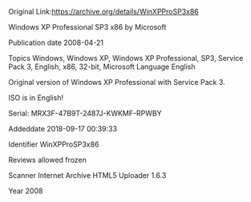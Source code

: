 Original Link:https://archive.org/details/WinXPProSP3x86

Windows XP Professional SP3 x86
by Microsoft

Publication date 2008-04-21

Topics Windows, Windows XP, Windows XP Professional, SP3, Service Pack 3, English, x86, 32-bit, Microsoft
Language English

Original version of Windows XP Professional with Service Pack 3.

ISO is in English!

Serial: MRX3F-47B9T-2487J-KWKMF-RPWBY

Addeddate 2018-09-17 00:39:33

Identifier WinXPProSP3x86

Reviews allowed frozen

Scanner Internet Archive HTML5 Uploader 1.6.3

Year 2008
